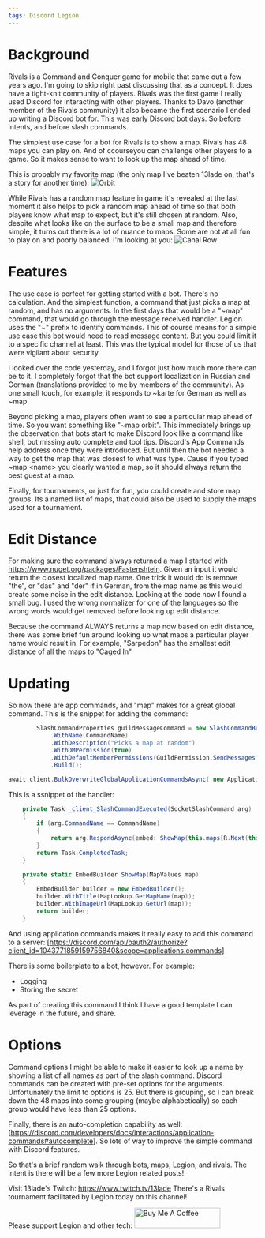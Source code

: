 ```yaml
---
tags: Discord Legion
---
```


# Background
Rivals is a Command and Conquer game for mobile that came out a few years ago. I'm going to skip right past discussing that as a concept. It does have a tight-knit community of players. Rivals was the first game I really used Discord for interacting with other players. Thanks to Davo (another member of the Rivals community) it also became the first scenario I ended up writing a Discord bot for. This was early Discord bot days. So before intents, and before slash commands. 

The simplest use case for a bot for Rivals is to show a map. Rivals has 48 maps you can play on. And of ccourseyou can challenge other players to a game. So it makes sense to want to look up the map ahead of time. 

This is probably my favorite map (the only map I've beaten 13lade on, that's a story for another time):
![Orbit](http://davoonline.com/rivals/Bot/maps/orbit.png)

While Rivals has a random map feature in game it's revealed at the last moment it also helps to pick a random map ahead of time so that both players know what map to expect, but it's still chosen at random. Also, despite what looks like on the surface to be a small map and therefore simple, it turns out there is a lot of nuance to maps. Some are not at all fun to play on and poorly balanced. I'm looking at you:
![Canal Row](http://davoonline.com/rivals/Bot/maps/canalrow.png)

# Features
The use case is perfect for getting started with a bot. There's no calculation. And the simplest function, a command that just picks a map at random, and has no arguments. In the first days that would be a "\~map" command, that would go through the message received handler. Legion uses the "~" prefix to identify commands. This of course means for a simple use case this bot would need to read message content. But you could limit it to a specific channel at least. This was the typical model for those of us that were vigilant about security. 

I looked over the code yesterday, and I forgot just how much more there can be to it. I completely forgot that the bot support localization in Russian and German (translations provided to me by members of the community). As one small touch, for example, it responds to ~karte for German as well as ~map.

Beyond picking a map, players often want to see a particular map ahead of time. So you want something like "~map orbit". This immediately brings up the observation that bots start to make Discord look like a command like shell, but missing auto complete and tool tips. Discord's App Commands help address once they were introduced.  But until then the bot needed a way to get the map that was closest to what was type. Cause if you typed ~map \<name\> you clearly wanted a map, so it should always return the best guest at a map. 

Finally, for tournaments, or just for fun, you could create and store map groups. Its a named list of maps, that could also be used to supply the maps used for a tournament. 

# Edit Distance

For making sure the command always returned a map I started with https://www.nuget.org/packages/Fastenshtein. Given an input it would return the closest localized map name. One trick it would do is remove "the", or "das" and "der" if in German, from the map name as this would create some noise in the edit distance. Looking at the code now I found a small bug.  I used the wrong normalizer for one of the languages so the wrong words would get removed before looking up edit distance.

Because the command ALWAYS returns a map now based on edit distance, there was some brief fun around looking up what maps a particular player name would result in. For example, "Sarpedon" has the smallest edit distance of all the maps to "Caged In"

# Updating
So now there are app commands, and "map" makes for a great global command. This is the snippet for adding the command: 

```C#
        SlashCommandProperties guildMessageCommand = new SlashCommandBuilder()
            .WithName(CommandName)
            .WithDescription("Picks a map at random")
            .WithDMPermission(true)
            .WithDefaultMemberPermissions(GuildPermission.SendMessages)
            .Build();

await client.BulkOverwriteGlobalApplicationCommandsAsync( new ApplicationCommandProperties[] {guildMessageCommand});
```
This is a ssnippet of the handler: 
```C#
    private Task _client_SlashCommandExecuted(SocketSlashCommand arg)
    {
        if (arg.CommandName == CommandName)
        {
            return arg.RespondAsync(embed: ShowMap(this.maps[R.Next(this.maps.Count)]).Build());
        }
        return Task.CompletedTask;
    }

    private static EmbedBuilder ShowMap(MapValues map)
    {
        EmbedBuilder builder = new EmbedBuilder();
        builder.WithTitle(MapLookup.GetMapName(map));
        builder.WithImageUrl(MapLookup.GetUrl(map));
        return builder;
    }
```

And using application commands makes it really easy to add this command to a server: 
[https://discord.com/api/oauth2/authorize?client_id=1043771859159756840&scope=applications.commands]

There is some boilerplate to a bot, however. For example:
* Logging
* Storing the secret

As part of creating this command I think I have a good template I can leverage in the future, and share.

# Options
Command options I might be able to make it easier to look up a name by showing a list of all names as part of the slash command. Discord commands can be created with pre-set options for the arguments. Unfortunately the limit to options is 25. But there is grouping, so I can break down the 48 maps into some grouping (maybe alphabetically) so each group would have less than 25 options. 

Finally, there is an auto-completion capability as well: [https://discord.com/developers/docs/interactions/application-commands#autocomplete]. So lots of way to improve the simple command with Discord features. 

So that's a brief random walk through bots, maps, Legion, and rivals. The intent is there will be a few more Legion related posts!

Visit 13lade's Twitch: https://www.twitch.tv/13lade
There's a Rivals tournament facilitated by Legion today on this channel!

Please support Legion and other tech: <a href="https://www.buymeacoffee.com/sarpedontdw" target="_blank"><img src="https://cdn.buymeacoffee.com/buttons/default-orange.png" alt="Buy Me A Coffee" height="41" width="174"></a>
